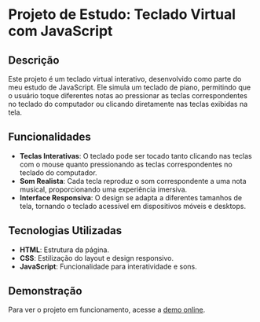 # Projeto de Estudo: Teclado Virtual com JavaScript

## Descrição

Este projeto é um teclado virtual interativo, desenvolvido como parte do meu estudo de JavaScript. Ele simula um teclado de piano, permitindo que o usuário toque diferentes notas ao pressionar as teclas correspondentes no teclado do computador ou clicando diretamente nas teclas exibidas na tela.

## Funcionalidades

- **Teclas Interativas**: O teclado pode ser tocado tanto clicando nas teclas com o mouse quanto pressionando as teclas correspondentes no teclado do computador.
- **Som Realista**: Cada tecla reproduz o som correspondente a uma nota musical, proporcionando uma experiência imersiva.
- **Interface Responsiva**: O design se adapta a diferentes tamanhos de tela, tornando o teclado acessível em dispositivos móveis e desktops.
  
## Tecnologias Utilizadas

- **HTML**: Estrutura da página.
- **CSS**: Estilização do layout e design responsivo.
- **JavaScript**: Funcionalidade para interatividade e sons.

## Demonstração

Para ver o projeto em funcionamento, acesse a [demo online](https://danieleksantos.github.io/Projeto-de-Estudo__js-music-keyboard-virtual/).

